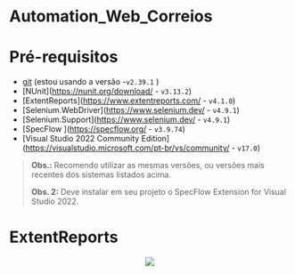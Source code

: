 # Automation_Web_Correios

# Pré-requisitos

- [git](https://git-scm.com/) (estou usando a versão -`v2.39.1` )
- [NUnit](https://nunit.org/download/ - `v3.13.2`)
- [ExtentReports](https://www.extentreports.com/ - `v4.1.0`)
- [Selenium.WebDriver](https://www.selenium.dev/ - `v4.9.1`)
- [Selenium.Support](https://www.selenium.dev/ - `v4.9.1`)
- [SpecFlow ](https://specflow.org/ - `v3.9.74`)
- [Visual Studio 2022 Community Edition](https://visualstudio.microsoft.com/pt-br/vs/community/ - `v17.0`)

> **Obs.:** Recomendo utilizar as mesmas versões, ou versões mais recentes dos sistemas listados acima.
>
> **Obs. 2:** Deve instalar em seu projeto o SpecFlow Extension for Visual Studio 2022. 

# ExtentReports

<div align="center">
<img src ="https://github.com/RicardoOliver/Automation_Web_Correios/assets/20847532/e7bfed3b-f55c-4c6d-84f4-f738d5d1fb9f"/>
</div>





